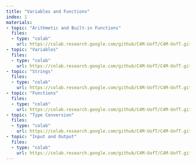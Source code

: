 ```yaml
---
title: "Variables and Functions"
index: 1
materials:
- topic: "Arithmetic and Built-in Functions"
  files:
  - type: "colab"
    url: https://colab.research.google.com/github/C4M-UofT/C4M-UofT.github.io/blob/master/lectures/module1/1-1_variables/1a - Arithmetic.ipynb
- topic: "Variables"
  files:
  - type: "colab"
    url: https://colab.research.google.com/github/C4M-UofT/C4M-UofT.github.io/blob/master/lectures/module1/1-1_variables/1b - Variables.ipynb
- topic: "Strings"
  files:
  - type: "colab"
    url: https://colab.research.google.com/github/C4M-UofT/C4M-UofT.github.io/blob/master/lectures/module1/1-1_variables/1c - Strings.ipynb
- topic: "Functions"
  files:
  - type: "colab"
    url: https://colab.research.google.com/github/C4M-UofT/C4M-UofT.github.io/blob/master/lectures/module1/1-1_variables/1d - Functions.ipynb
- topic: "Type Conversion"
  files:
  - type: "colab"
    url: https://colab.research.google.com/github/C4M-UofT/C4M-UofT.github.io/blob/master/lectures/module1/1-1_variables/1e - Type Conversion.ipynb
- topic: "Input and Output"
  files:
  - type: "colab"
    url: https://colab.research.google.com/github/C4M-UofT/C4M-UofT.github.io/blob/master/lectures/module1/1-1_variables/HW1.ipynb
---
```

